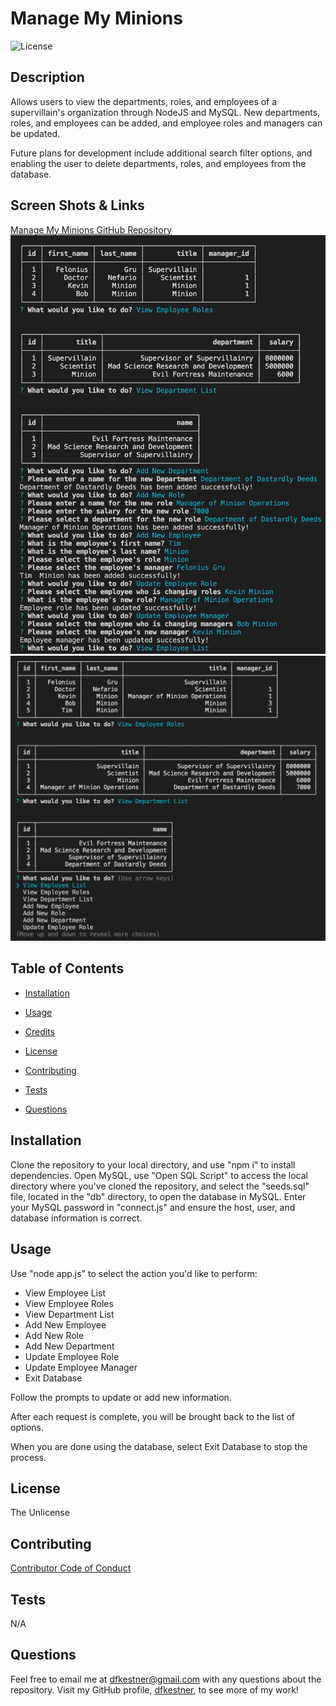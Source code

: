 # Manage My Minions

![License](https://img.shields.io/badge/License-The%20Unlicense-lightblue.svg)

## Description

Allows users to view the departments, roles, and employees of a supervillain's organization through NodeJS and MySQL. New departments, roles, and employees can be added, and employee roles and managers can be updated.

Future plans for development include additional search filter options, and enabling the user to delete departments, roles, and employees from the database.

## Screen Shots & Links
[Manage My Minions GitHub Repository](https://github.com/dfkestner/Manage-My-Minions)
![First Screen Shot](https://github.com/dfkestner/Manage-My-Minions/blob/main/ManageMinions1.png)
![Second Screen Shot](https://github.com/dfkestner/Manage-My-Minions/blob/main/ManageMinions2.png)

## Table of Contents

* [Installation](#installation)

* [Usage](#usage)

* [Credits](#credits)

* [License](#license)

* [Contributing](#contributing)

* [Tests](#tests)

* [Questions](#questions)

## Installation

Clone the repository to your local directory, and use "npm i" to install dependencies. Open MySQL, use "Open SQL Script" to access the local directory where you've cloned the repository, and select the "seeds.sql" file, located in the "db" directory, to open the database in MySQL. Enter your MySQL password in "connect.js" and ensure the host, user, and database information is correct.

## Usage

Use "node app.js" to select the action you'd like to perform:
- View Employee List
- View Employee Roles
- View Department List
- Add New Employee
- Add New Role
- Add New Department
- Update Employee Role
- Update Employee Manager
- Exit Database

Follow the prompts to update or add new information. 

After each request is complete, you will be brought back to the list of options. 

When you are done using the database, select Exit Database to stop the process.

## License

The Unlicense

## Contributing

[Contributor Code of Conduct](https://www.contributor-covenant.org/version/2/0/code_of_conduct/code_of_conduct.md)

## Tests

N/A

## Questions

Feel free to email me at dfkestner@gmail.com with any questions about the repository. Visit my GitHub profile, [dfkestner](https://github.com/dfkestner/), to see more of my work!

